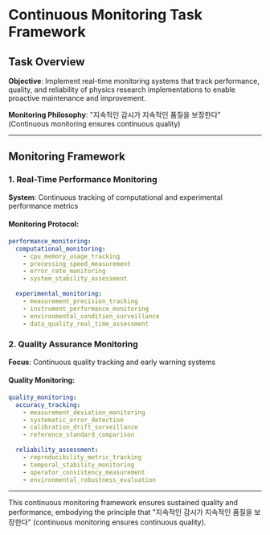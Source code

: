 # Continuous Monitoring Task Framework

## Task Overview
**Objective**: Implement real-time monitoring systems that track performance, quality, and reliability of physics research implementations to enable proactive maintenance and improvement.

**Monitoring Philosophy**: "지속적인 감시가 지속적인 품질을 보장한다" (Continuous monitoring ensures continuous quality)

---

## Monitoring Framework

### 1. Real-Time Performance Monitoring
**System**: Continuous tracking of computational and experimental performance metrics

#### Monitoring Protocol:
```yaml
performance_monitoring:
  computational_monitoring:
    - cpu_memory_usage_tracking
    - processing_speed_measurement
    - error_rate_monitoring
    - system_stability_assessment
    
  experimental_monitoring:
    - measurement_precision_tracking
    - instrument_performance_monitoring
    - environmental_condition_surveillance
    - data_quality_real_time_assessment
```

### 2. Quality Assurance Monitoring
**Focus**: Continuous quality tracking and early warning systems

#### Quality Monitoring:
```yaml
quality_monitoring:
  accuracy_tracking:
    - measurement_deviation_monitoring
    - systematic_error_detection
    - calibration_drift_surveillance
    - reference_standard_comparison
    
  reliability_assessment:
    - reproducibility_metric_tracking
    - temporal_stability_monitoring
    - operator_consistency_measurement
    - environmental_robustness_evaluation
```

---

This continuous monitoring framework ensures sustained quality and performance, embodying the principle that "지속적인 감시가 지속적인 품질을 보장한다" (continuous monitoring ensures continuous quality).